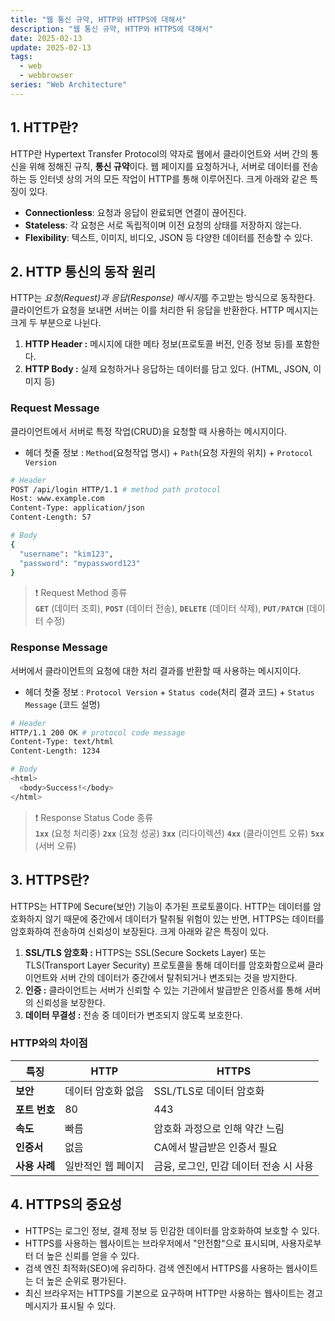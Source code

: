 ```yaml
---
title: "웹 통신 규약, HTTP와 HTTPS에 대해서"
description: "웹 통신 규약, HTTP와 HTTPS에 대해서"
date: 2025-02-13
update: 2025-02-13
tags:
  - web
  - webbrowser
series: "Web Architecture"
---
```


## 1. HTTP란?

HTTP란 Hypertext Transfer Protocol의 약자로 웹에서 클라이언트와 서버 간의 통신을 위해 정해진 규칙, **통신 규약**이다. 웹 페이지를 요청하거나, 서버로 데이터를 전송하는 등 인터넷 상의 거의 모든 작업이 HTTP를 통해 이루어진다. 크게 아래와 같은 특징이 있다.

- **Connectionless**: 요청과 응답이 완료되면 연결이 끊어진다.
- **Stateless**: 각 요청은 서로 독립적이며 이전 요청의 상태를 저장하지 않는다.
- **Flexibility**: 텍스트, 이미지, 비디오, JSON 등 다양한 데이터를 전송할 수 있다.

## 2. HTTP 통신의 동작 원리

HTTP는 *요청(Request)과 응답(Response) 메시지*를 주고받는 방식으로 동작한다. 클라이언트가 요청을 보내면 서버는 이를 처리한 뒤 응답을 반환한다. HTTP 메시지는 크게 두 부분으로 나뉜다.

1. **HTTP Header :** 메시지에 대한 메타 정보(프로토콜 버전, 인증 정보 등)를 포함한다.
2. **HTTP Body :** 실제 요청하거나 응답하는 데이터를 담고 있다. (HTML, JSON, 이미지 등)

### Request Message

클라이언트에서 서버로 특정 작업(CRUD)을 요청할 때 사용하는 메시지이다.

- 헤더 첫줄 정보 : `Method`(요청작업 명시) + `Path`(요청 자원의 위치) + `Protocol Version`

```bash
# Header
POST /api/login HTTP/1.1 # method path protocol
Host: www.example.com
Content-Type: application/json
Content-Length: 57

# Body
{
  "username": "kim123",
  "password": "mypassword123"
}
```

> ❗️ Request Method 종류 <br/> **`GET`** (데이터 조회), **`POST`** (데이터 전송), **`DELETE`** (데이터 삭제), **`PUT/PATCH`** (데이터 수정)

</aside>

### Response Message

서버에서 클라이언트의 요청에 대한 처리 결과를 반환할 때 사용하는 메시지이다.

- 헤더 첫줄 정보 : `Protocol Version` + `Status code`(처리 결과 코드) + `Status Message` (코드 설명)

```bash
# Header
HTTP/1.1 200 OK # protocol code message
Content-Type: text/html
Content-Length: 1234

# Body
<html>
  <body>Success!</body>
</html>
```

> ❗️ Response Status Code 종류 <br/> **`1xx`** (요청 처리중) **`2xx`** (요청 성공) **`3xx`** (리다이렉션) **`4xx`** (클라이언트 오류) **`5xx`** (서버 오류)

## 3. HTTPS란?

HTTPS는 HTTP에 Secure(보안) 기능이 추가된 프로토콜이다. HTTP는 데이터를 암호화하지 않기 때문에 중간에서 데이터가 탈취될 위험이 있는 반면, HTTPS는 데이터를 암호화하여 전송하여 신뢰성이 보장된다. 크게 아래와 같은 특징이 있다.

1. **SSL/TLS 암호화 :** HTTPS는 SSL(Secure Sockets Layer) 또는 TLS(Transport Layer Security) 프로토콜을 통해 데이터를 암호화함으로써 클라이언트와 서버 간의 데이터가 중간에서 탈취되거나 변조되는 것을 방지한다.
2. **인증 :** 클라이언트는 서버가 신뢰할 수 있는 기관에서 발급받은 인증서를 통해 서버의 신뢰성을 보장한다.
3. **데이터 무결성 :** 전송 중 데이터가 변조되지 않도록 보호한다.

### HTTP와의 차이점

| 특징          | HTTP               | HTTPS                                  |
| ------------- | ------------------ | -------------------------------------- |
| **보안**      | 데이터 암호화 없음 | SSL/TLS로 데이터 암호화                |
| **포트 번호** | 80                 | 443                                    |
| **속도**      | 빠름               | 암호화 과정으로 인해 약간 느림         |
| **인증서**    | 없음               | CA에서 발급받은 인증서 필요            |
| **사용 사례** | 일반적인 웹 페이지 | 금융, 로그인, 민감 데이터 전송 시 사용 |

## **4. HTTPS의 중요성**

- HTTPS는 로그인 정보, 결제 정보 등 민감한 데이터를 암호화하여 보호할 수 있다.
- HTTPS를 사용하는 웹사이트는 브라우저에서 "안전함"으로 표시되며, 사용자로부터 더 높은 신뢰를 얻을 수 있다.
- 검색 엔진 최적화(SEO)에 유리하다. 검색 엔진에서 HTTPS를 사용하는 웹사이트는 더 높은 순위로 평가된다.
- 최신 브라우저는 HTTPS를 기본으로 요구하며 HTTP만 사용하는 웹사이트는 경고 메시지가 표시될 수 있다.
